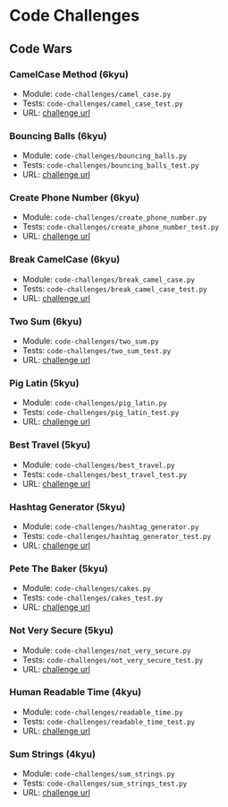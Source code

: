 # Code Challenges
## Code Wars
### CamelCase Method (6kyu)
  * Module: `code-challenges/camel_case.py`
  * Tests: `code-challenges/camel_case_test.py`
  * URL: [challenge url](https://www.codewars.com/kata/587731fda577b3d1b0001196)
### Bouncing Balls (6kyu)
  * Module: `code-challenges/bouncing_balls.py`
  * Tests: `code-challenges/bouncing_balls_test.py`
  * URL: [challenge url](https://www.codewars.com/kata/5544c7a5cb454edb3c000047)
### Create Phone Number (6kyu)
  * Module: `code-challenges/create_phone_number.py`
  * Tests: `code-challenges/create_phone_number_test.py`
  * URL: [challenge url](https://www.codewars.com/kata/525f50e3b73515a6db000b83)
### Break CamelCase (6kyu)
  * Module: `code-challenges/break_camel_case.py`
  * Tests: `code-challenges/break_camel_case_test.py`
  * URL: [challenge url](https://www.codewars.com/kata/5208f99aee097e6552000148)
### Two Sum (6kyu)
  * Module: `code-challenges/two_sum.py`
  * Tests: `code-challenges/two_sum_test.py`
  * URL: [challenge url](https://www.codewars.com/kata/52c31f8e6605bcc646000082)
### Pig Latin (5kyu)
  * Module: `code-challenges/pig_latin.py`
  * Tests: `code-challenges/pig_latin_test.py`
  * URL: [challenge url](https://www.codewars.com/kata/520b9d2ad5c005041100000f)
### Best Travel (5kyu)
  * Module: `code-challenges/best_travel.py`
  * Tests: `code-challenges/best_travel_test.py`
  * URL: [challenge url](https://www.codewars.com/kata/55e7280b40e1c4a06d0000aa)
### Hashtag Generator (5kyu)
  * Module: `code-challenges/hashtag_generator.py`
  * Tests: `code-challenges/hashtag_generator_test.py`
  * URL: [challenge url](https://www.codewars.com/kata/52449b062fb80683ec000024)
### Pete The Baker (5kyu)
  * Module: `code-challenges/cakes.py`
  * Tests: `code-challenges/cakes_test.py`
  * URL: [challenge url](https://www.codewars.com/kata/525c65e51bf619685c000059)
### Not Very Secure (5kyu)
  * Module: `code-challenges/not_very_secure.py`
  * Tests: `code-challenges/not_very_secure_test.py`
  * URL: [challenge url](https://www.codewars.com/kata/526dbd6c8c0eb53254000110)
### Human Readable Time (4kyu)
  * Module: `code-challenges/readable_time.py`
  * Tests: `code-challenges/readable_time_test.py`
  * URL: [challenge url](https://www.codewars.com/kata/52742f58faf5485cae000b9a)
### Sum Strings (4kyu)
  * Module: `code-challenges/sum_strings.py`
  * Tests: `code-challenges/sum_strings_test.py`
  * URL: [challenge url](https://www.codewars.com/kata/5324945e2ece5e1f32000370)